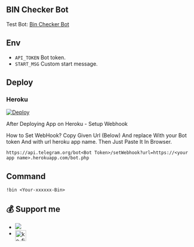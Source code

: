 ## BIN Checker Bot

Test Bot: [Bin Checker Bot](https://www.cyberindonesia001.xyz)

## Env

- `API_TOKEN` Bot token.
- `START_MSG` Custom start message.

## Deploy

### Heroku
[![Deploy](https://www.herokucdn.com/deploy/button.svg)](https://heroku.com/deploy?template=https://github.com/zYxDevs/BinCheckerBot)

After Deploying App on Heroku - Setup Webhook

How to Set WebHook?
Copy Given Url (Below) And replace <Bot Token> With your Bot token And <your app name> with url heroku app name. 
Then Just Paste It In Browser. 
  
`https://api.telegram.org/bot<Bot Token>/setWebhook?url=https://<your app name>.herokuapp.com/bot.php`


## Command

`!bin <Your-xxxxxx-Bin>`

## 💰 Support me

- <a href="https://paypal.me/YogaPranataDMK"><img src="https://img.shields.io/badge/Paypal-Donate-lightgreen?logo=paypal"/></a>
- <a href="https://ko-fi.com/yogapranata" class="padded"><img height="30" style="border:0px;height:29px;" align="left" alt="ko-fi" src="https://az743702.vo.msecnd.net/cdn/kofi3.png?v=0" /></a>
